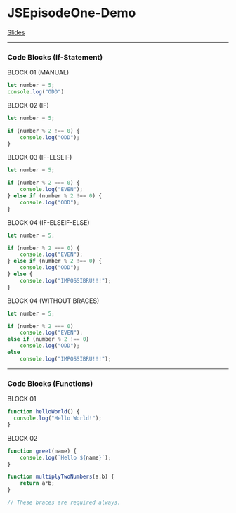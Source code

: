 # JSEpisodeOne-Demo

[Slides](https://docs.google.com/presentation/d/1P8MPXUktK_viz0AO2Vqu4WKPrCiWLh7CGbiKrTztLcU/edit#slide=id.g43fb029fa7_0_5)

---

### Code Blocks (If-Statement)

BLOCK 01 (MANUAL)

```javascript
let number = 5;
console.log("ODD")
```
BLOCK 02 (IF)

```javascript
let number = 5;

if (number % 2 !== 0) {
    console.log("ODD");
}
```
BLOCK 03 (IF-ELSEIF)
```javascript
let number = 5;

if (number % 2 === 0) {
    console.log("EVEN");
} else if (number % 2 !== 0) {
    console.log("ODD");
}
```
BLOCK 04 (IF-ELSEIF-ELSE)
```javascript
let number = 5;

if (number % 2 === 0) {
    console.log("EVEN");
} else if (number % 2 !== 0) {
    console.log("ODD");
} else {
    console.log("IMPOSSIBRU!!!");
}
```
BLOCK 04 (WITHOUT BRACES)
```javascript
let number = 5;

if (number % 2 === 0)
    console.log("EVEN");
else if (number % 2 !== 0)
    console.log("ODD");
else
    console.log("IMPOSSIBRU!!!");
```

---

### Code Blocks (Functions)

BLOCK 01
```javascript
function helloWorld() {
  console.log("Hello World!");
}
```
BLOCK 02
```javascript
function greet(name) {
    console.log(`Hello ${name}`);
}

function multiplyTwoNumbers(a,b) {
    return a*b;
}

// These braces are required always.
```
